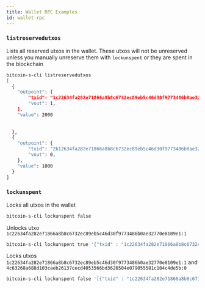 ```yaml
---
title: Wallet RPC Examples
id: wallet-rpc
---
```


### `listreservedutxos`

Lists all reserved utxos in the wallet.
These utxos will not be unreserved unless you manually
unreserve them with `lockunspent` or they are spent in the blockchain

```bash
bitcoin-s-cli listreservedutxos
[
  {
    "outpoint": {
        "txid": "1c22634fa282e71866a8b8c6732ec89eb5c46d30f9773486b0ae32770e8109e1",
        "vout": 1,
    },
    "value": 2000
    
    
  },
  {
    "outpoint": {
        "txid": "2b12634fa282e71866a8b8c6732ec89eb5c46d30f9773486b0ae32770e810901",
        "vout": 0,
    },
    "value": 1000
  }
]

```


### `lockunspent`

Locks all utxos in the wallet
```bash
bitcoin-s-cli lockunspent false
```

Unlocks utxo `1c22634fa282e71866a8b8c6732ec89eb5c46d30f9773486b0ae32770e8109e1:1`
```bash
bitcoin-s-cli lockunspent true '{"txid" : "1c22634fa282e71866a8b8c6732ec89eb5c46d30f9773486b0ae32770e8109e1","vout" : 1}'
```

Locks utxos `1c22634fa282e71866a8b8c6732ec89eb5c46d30f9773486b0ae32770e8109e1:1` and `4c63268a688d103caeb26137cecd4053566bd3626504e079055581c104c4de5b:0`
```bash
bitcoin-s-cli lockunspent false '[{"txid" : "1c22634fa282e71866a8b8c6732ec89eb5c46d30f9773486b0ae32770e8109e1","vout" : 1}, {"txid" : "4c63268a688d103caeb26137cecd4053566bd3626504e079055581c104c4de5b","vout" : 0}]'
```
